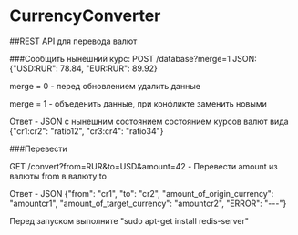 # CurrencyConverter

##REST API для перевода валют

###Сообщить нынешний курс:
POST /database?merge=1
JSON: {"USD:RUR": 78.84,
       "EUR:RUR": 89.92}
       
merge = 0 - перед обновлением удалить данные

merge = 1 - объеденить данные, при конфликте заменить новыми

Ответ - JSON с нынешним состоянием состоянием курсов валют вида {"cr1:cr2": "ratio12", "cr3:cr4": "ratio34"}
       
###Перевести 

GET /convert?from=RUR&to=USD&amount=42 - Перевести amount из валюты from в валюту to

Ответ - JSON {"from": "cr1", "to": "cr2", "amount_of_origin_currency": "amountcr1", "amount_of_target_currency": "amountcr2", "ERROR": "---"}


Перед запуском выполните "sudo apt-get install redis-server"



